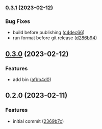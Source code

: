 

### [0.3.1](https://github.com/ToppleTheNun/delete-publishconfig-directory/compare/0.3.0...0.3.1) (2023-02-12)


### Bug Fixes

* build before publishing ([c4dec66](https://github.com/ToppleTheNun/delete-publishconfig-directory/commit/c4dec66d3f602fb284c60535fc9fec5b7cf00fc9))
* run format before git release ([d286b94](https://github.com/ToppleTheNun/delete-publishconfig-directory/commit/d286b94a2157340cf155d967ec571be91ebcf24e))

## [0.3.0](https://github.com/ToppleTheNun/delete-publishconfig-directory/compare/0.2.0...0.3.0) (2023-02-12)

### Features

- add bin ([afbb4d0](https://github.com/ToppleTheNun/delete-publishconfig-directory/commit/afbb4d0dffbc663d51daf958f589f78b7fd746b4))

## 0.2.0 (2023-02-11)

### Features

- initial commit ([2369b7c](https://github.com/ToppleTheNun/delete-publishconfig-directory/commit/2369b7cff3c8b575fac847e84e9e2d74bf0fa2ba))